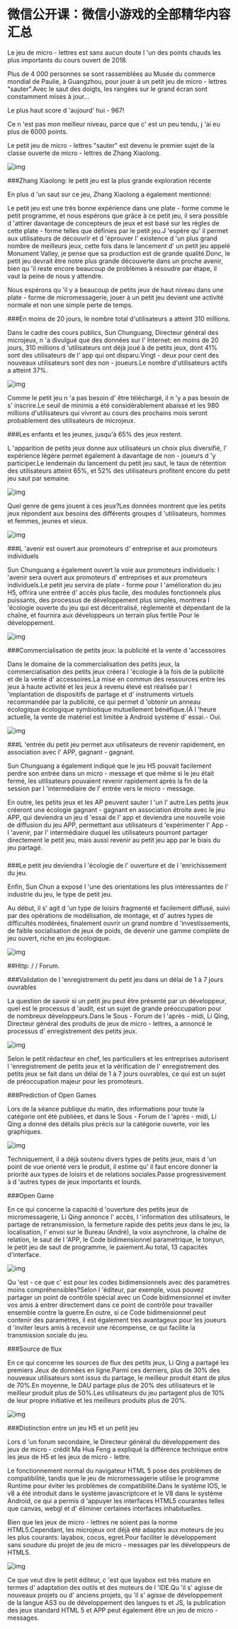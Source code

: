 # 微信公开课：微信小游戏的全部精华内容汇总

Le jeu de micro - lettres est sans aucun doute l 'un des points chauds les plus importants du cours ouvert de 2018.

Plus de 4 000 personnes se sont rassemblées au Musée du commerce mondial de Paulie, à Guangzhou, pour jouer à un petit jeu de micro - lettres "sauter".Avec le saut des doigts, les rangées sur le grand écran sont constamment mises à jour...

Le plus haut score d 'aujourd' hui - 967!

Ce n 'est pas mon meilleur niveau, parce que c' est un peu tendu, j 'ai eu plus de 6000 points.

Le petit jeu de micro - lettres "sauter" est devenu le premier sujet de la classe ouverte de micro - lettres de Zhang Xiaolong.

![img](http://upload.techweb.com.cn/s/640/2018/0116/1516089478261.jpg) 



###Zhang Xiaolong: le petit jeu est la plus grande exploration récente

En plus d 'un saut sur ce jeu, Zhang Xiaolong a également mentionné:

Le petit jeu est une très bonne expérience dans une plate - forme comme le petit programme, et nous espérons que grâce à ce petit jeu, il sera possible d 'attirer davantage de concepteurs de jeux et est basé sur les règles de cette plate - forme telles que définies par le petit jeu.J 'espère qu' il permet aux utilisateurs de découvrir et d 'éprouver l' existence d 'un plus grand nombre de meilleurs jeux, cette fois dans le lancement d' un petit jeu appelé Monument Valley, je pense que sa production est de grande qualité.Donc, le petit jeu devrait être notre plus grande découverte dans un proche avenir, bien qu 'il reste encore beaucoup de problèmes à résoudre par étape, il vaut la peine de nous y attendre.

Nous espérons qu 'il y a beaucoup de petits jeux de haut niveau dans une plate - forme de micromessagerie, jouer à un petit jeu devient une activité normale et non une simple perte de temps.

###En moins de 20 jours, le nombre total d'utilisateurs a atteint 310 millions.

Dans le cadre des cours publics, Sun Chunguang, Directeur général des microjeux, n 'a divulgué que des données sur l' Internet: en moins de 20 jours, 310 millions d 'utilisateurs ont déjà joué à de petits jeux, dont 41% sont des utilisateurs de l' app qui ont disparu.Vingt - deux pour cent des nouveaux utilisateurs sont des non - joueurs.Le nombre d'utilisateurs actifs a atteint 37%.

![img](http://upload.techweb.com.cn/s/640/2018/0116/1516089478305.jpg) 


Comme le petit jeu n 'a pas besoin d' être téléchargé, il n 'y a pas besoin de s' inscrire.Le seuil de minimis a été considérablement abaissé et les 980 millions d'utilisateurs qui vivront au cours des prochains mois seront probablement des utilisateurs de microjeux.

###Les enfants et les jeunes, jusqu'à 65% des jeux restent.

L 'apparition de petits jeux donne aux utilisateurs un choix plus diversifié, l' expérience légère permet également à davantage de non - joueurs d 'y participer.Le lendemain du lancement du petit jeu saut, le taux de rétention des utilisateurs atteint 65%, et 52% des utilisateurs profitent encore du petit jeu saut par semaine.

![img](http://upload.techweb.com.cn/s/640/2018/0116/1516089478602.png) 


Quel genre de gens jouent à ces jeux?Les données montrent que les petits jeux répondent aux besoins des différents groupes d 'utilisateurs, hommes et femmes, jeunes et vieux.

![img](http://upload.techweb.com.cn/s/640/2018/0116/1516089478442.jpg) 







###L 'avenir est ouvert aux promoteurs d' entreprise et aux promoteurs individuels

Sun Chunguang a également ouvert la voie aux promoteurs individuels: l 'avenir sera ouvert aux promoteurs d' entreprises et aux promoteurs individuels.Le petit jeu servira de plate - forme pour l 'amélioration du jeu H5, offrira une entrée d' accès plus facile, des modules fonctionnels plus puissants, des processus de développement plus simples, montrera l 'écologie ouverte du jeu qui est décentralisé, réglementé et dépendant de la chaîne, et fournira aux développeurs un terrain plus fertile Pour le développement.

![img](http://upload.techweb.com.cn/s/640/2018/0116/1516089478600.jpg) 







###Commercialisation de petits jeux: la publicité et la vente d 'accessoires

Dans le domaine de la commercialisation des petits jeux, la commercialisation des petits jeux créera l 'écologie à la fois de la publicité et de la vente d' accessoires.La mise en commun des ressources entre les jeux à haute activité et les jeux à revenu élevé est réalisée par l 'implantation de dispositifs de partage et d' instruments virtuels recommandée par la publicité, ce qui permet d 'obtenir un anneau écologique écologique symbiotique mutuellement bénéfique.(À l 'heure actuelle, la vente de matériel est limitée à Android système d' essai.- Oui.

![img](http://upload.techweb.com.cn/s/640/2018/0116/1516089478717.jpg) 







###L 'entrée du petit jeu permet aux utilisateurs de revenir rapidement, en association avec l' APP, gagnant - gagnant.

Sun Chunguang a également indiqué que le jeu H5 pouvait facilement perdre son entrée dans un micro - message et que même si le jeu était fermé, les utilisateurs pouvaient revenir rapidement après la fin de la session par l 'intermédiaire de l' entrée vers le micro - message.

En outre, les petits jeux et les AP peuvent sauter l 'un l' autre.Les petits jeux créeront une écologie gagnant - gagnant en association étroite avec le jeu APP, qui deviendra un jeu d 'essai de l' app et deviendra une nouvelle voie de diffusion du jeu APP, permettant aux utilisateurs d 'expérimenter l' App - l 'avenir, par l' intermédiaire duquel les utilisateurs pourront partager directement le petit jeu, mais aussi revenir au petit jeu app par le biais du jeu partagé.

### 

###Le petit jeu deviendra l 'écologie de l' ouverture et de l 'enrichissement du jeu.

Enfin, Sun Chun a exposé l 'une des orientations les plus intéressantes de l' industrie du jeu, le type de petit jeu.

Au début, il s' agit d 'un type de loisirs fragmenté et facilement diffusé, suivi par des opérations de modélisation, de montage, et d' autres types de difficultés modérées, finalement ouvrir un grand nombre d 'investissements, de faible socialisation de jeux de poids, de devenir une gamme complète de jeu ouvert, riche en jeu écologique.

![img](http://upload.techweb.com.cn/s/640/2018/0116/1516089478197.png) 











##Http: / / Forum.



###Validation de l 'enregistrement du petit jeu dans un délai de 1 à 7 jours ouvrables

La question de savoir si un petit jeu peut être présenté par un développeur, quel est le processus d 'audit, est un sujet de grande préoccupation pour de nombreux développeurs.Dans le Sous - Forum de l 'après - midi, Li Qing, Directeur général des produits de jeux de micro - lettres, a annoncé le processus d' enregistrement des petits jeux.

![img](http://upload.techweb.com.cn/s/640/2018/0116/1516089478157.jpg) 




Selon le petit rédacteur en chef, les particuliers et les entreprises autorisent l 'enregistrement de petits jeux et la vérification de l' enregistrement des petits jeux se fait dans un délai de 1 à 7 jours ouvrables, ce qui est un sujet de préoccupation majeur pour les promoteurs.



###Prediction of Open Games

Lors de la séance publique du matin, des informations pour toute la catégorie ont été publiées, et dans le Sous - Forum de l 'après - midi, Li Qing a donné des détails plus précis sur la catégorie ouverte, voir les graphiques.

![img](http://upload.techweb.com.cn/s/640/2018/0116/1516089478619.jpg) 




Techniquement, il a déjà soutenu divers types de petits jeux, mais d 'un point de vue orienté vers le produit, il estime qu' il faut encore donner la priorité aux types de loisirs et de relations sociales.Passe progressivement à d 'autres types de jeux importants et lourds.



###Open Game

En ce qui concerne la capacité d 'ouverture des petits jeux de micromessagerie, Li Qing annonce l' accès, l 'information des utilisateurs, le partage de retransmission, la fermeture rapide des petits jeux dans le jeu, la localisation, l' envoi sur le Bureau (André), la voix asynchrone, la chaîne de relation, le saut de l 'APP, le Code bidimensionnel paramétrique, le tonyun, le petit jeu de saut de programme, le paiement.Au total, 13 capacités d'interface.

![img](http://upload.techweb.com.cn/s/640/2018/0116/1516089478494.jpg) 




Qu 'est - ce que c' est pour les codes bidimensionnels avec des paramètres moins compréhensibles?Selon l 'éditeur, par exemple, vous pouvez partager un point de contrôle spécial avec un Code bidimensionnel et inviter vos amis à entrer directement dans ce point de contrôle pour travailler ensemble contre la guerre.En outre, si ce Code bidimensionnel peut contenir des paramètres, il est également très avantageux pour les joueurs d 'inviter leurs amis à recevoir une récompense, ce qui facilite la transmission sociale du jeu.



###Source de flux

En ce qui concerne les sources de flux des petits jeux, Li Qing a partagé les premiers Jeux de données en ligne.Parmi ces derniers, plus de 30% des nouveaux utilisateurs sont issus du partage, le meilleur produit étant de plus de 70%.En moyenne, le DAU partage plus de 20% des utilisateurs et le meilleur produit plus de 50%.Les utilisateurs du jeu partagent plus de 10% de leur propre initiative et les meilleurs produits plus de 20%.

![img](http://upload.techweb.com.cn/s/640/2018/0116/1516089478310.jpg) 







###Distinction entre un jeu H5 et un petit jeu

Lors d 'un forum secondaire, le Directeur général du développement des jeux de micro - crédit Ma Hua Feng a expliqué la différence technique entre les jeux de H5 et les jeux de micro - lettre.

Le fonctionnement normal du navigateur HTML 5 pose des problèmes de compatibilité, tandis que le jeu de micromessagerie utilise le programme Runtime pour éviter les problèmes de compatibilité.Dans le système IOS, le v8 a été introduit dans le système javascriptcore et le V8 dans le système Android, ce qui a permis d 'appuyer les interfaces HTML5 courantes telles que canvas, webgl et d' éliminer certaines interfaces inhabituelles.

Bien que les jeux de micro - lettres ne soient pas la norme HTML5.Cependant, les microjeux ont déjà été adaptés aux moteurs de jeu les plus courants: layabox, cocos, egret.Pour faciliter le développement sans soudure du projet de jeu de micro - messages par les développeurs de HTML5.

![img](http://upload.techweb.com.cn/s/640/2018/0116/1516089478528.jpg) 


Ce que veut dire le petit éditeur, c 'est que layabox est très mature en termes d' adaptation des outils et des moteurs de l 'IDE.Qu 'il s' agisse de nouveaux projets ou d' anciens projets, qu 'il s' agisse de développement de la langue AS3 ou de développement des langues ts et JS, la publication des jeux standard HTML 5 et APP peut également être un jeu de micro - messages.